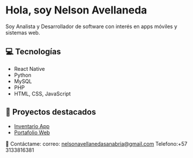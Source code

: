 # Hola, soy Nelson Avellaneda

Soy Analista y Desarrollador de software con interés en apps móviles y sistemas web.

## 💻 Tecnologías
- React Native
- Python
- MySQL
- PHP
- HTML, CSS, JavaScript

## 🚀 Proyectos destacados
- [Inventario App](https://github.com/tuusuario/inventario-app)
- [Portafolio Web](https://github.com/tuusuario/portafolio)

💬 Contáctame: correo: nelsonavellanedasanabria@gmail.com
                Telefono:+57 3133816381
